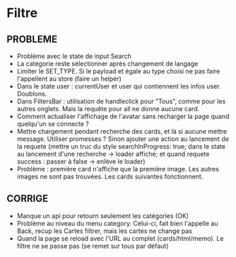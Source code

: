 # Filtre

## PROBLEME
- Problème avec le state de input Search
- La catégorie reste sélectionner après changement de langage
- Limiter le SET_TYPE. Si le payload et égale au type choisi ne pas faire l'appellent au store (faire un helper)
- Dans le state user : currentUser et user qui contiennent les infos user. Doublons.
- Dans FiltersBar : utilisation de handleclick pour "Tous", comme pour les autres onglets. Mais la requête pour all ne donne aucune card.
- Comment actualiser l'affichage de l'avatar sans recharger la page quand quelqu'un se connecte ?
- Mettre chargement pendant recherche des cards, et là si aucune mettre message. Utiliser promesses ? Sinon ajouter une action au lancement de la requete (mettre un truc du style searchInProgress: true; dans le state au lancement d'une recherche -> loader affiché; et quand requete success : passer à false -> enlève le loader)
- Problème : première card n'affiche que la première image. Les autres images ne sont pas trouvées. Les cards suivantes fonctionnent.

## CORRIGE

- Manque un api pour retourn seulement les catégories (OK)
- Problème au niveau du menu category. Celui-ci, fait bien l'appelle au Back, recup les Cartes filtrer, mais les cartes ne change pas
- Quand la page se reload avec l'URL au complet (cards/html/memo). Le filtre ne se passe pas (se remet sur tous par défaut)
